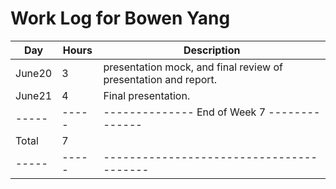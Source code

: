 # Work Log for Bowen Yang

| Day   | Hours | Description                              |
|-------|-------|------------------------------------------|
| June20 | 3     | presentation mock, and final review of presentation and report. |
| June21 | 4     | Final presentation. |
| ----- | ----- | -------------- End of Week 7 -------------- |
| Total |  7   |                                          |
| ----- | ----- | ---------------------------------------- |

